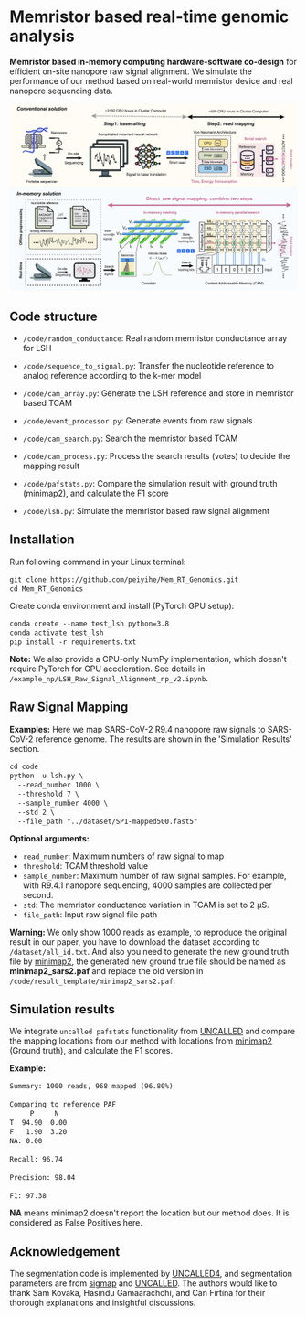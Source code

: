 # Memristor based real-time genomic analysis

**Memristor based in-memory computing hardware-software co-design** for efficient on-site nanopore raw signal alignment. We simulate the performance of our method based on real-world memristor device and real nanopore sequencing data.

![overview](fig/overview.jpg)

## Code structure

- `/code/random_conductance`: Real random memristor conductance array for LSH

- `/code/sequence_to_signal.py`: Transfer the nucleotide reference to analog reference according to the k-mer model
- `/code/cam_array.py`: Generate  the LSH reference and store in memristor based TCAM

- `/code/event_processor.py`: Generate events from raw signals
- `/code/cam_search.py`: Search the memristor based TCAM
- `/code/cam_process.py`: Process the search results (votes) to decide the mapping result
- `/code/pafstats.py`: Compare the simulation result with ground truth (minimap2), and calculate the F1 score
- `/code/lsh.py`: Simulate the memristor based raw signal alignment

## Installation

Run following command in your Linux terminal:

```shell
git clone https://github.com/peiyihe/Mem_RT_Genomics.git
cd Mem_RT_Genomics
```

Create conda environment and install (PyTorch GPU setup):

```shell
conda create --name test_lsh python=3.8
conda activate test_lsh
pip install -r requirements.txt
```

**Note:** We also provide a CPU-only NumPy implementation, which doesn't require PyTorch for GPU acceleration. See details in `/example_np/LSH_Raw_Signal_Alignment_np_v2.ipynb`.

## Raw Signal Mapping

**Examples:** Here we map  SARS-CoV-2 R9.4 nanopore raw signals to SARS-CoV-2 reference genome. The results are shown in the 'Simulation Results' section.

```shell
cd code
python -u lsh.py \
  --read_number 1000 \
  --threshold 7 \
  --sample_number 4000 \
  --std 2 \
  --file_path "../dataset/SP1-mapped500.fast5"
```

**Optional arguments:**

- `read_number`: Maximum numbers of raw signal to map
- `threshold`: TCAM threshold value
- `sample_number`: Maximum number of raw signal samples. For example, with R9.4.1 nanopore sequencing, 4000 samples are collected per second.
- `std`: The memristor conductance variation in TCAM is set to 2 µS.
- `file_path`: Input raw signal file path

**Warning:**  We only show 1000 reads as example, to reproduce the original result in our paper, you have to download the dataset according to `/dataset/all_id.txt`. And also you need to generate the new ground truth file by [minimap2](https://github.com/lh3/minimap2), the generated new ground true file should be named as **minimap2_sars2.paf** and replace the old version in `/code/result_template/minimap2_sars2.paf`.

## Simulation results

We integrate `uncalled pafstats` functionality from [UNCALLED](https://github.com/skovaka/UNCALLED) and compare the mapping locations from our method with locations from [minimap2](https://github.com/lh3/minimap2) (Ground truth), and calculate the F1 scores.

**Example:**

```shell
Summary: 1000 reads, 968 mapped (96.80%)

Comparing to reference PAF
     P     N
T  94.90  0.00
F   1.90  3.20
NA: 0.00

Recall: 96.74

Precision: 98.04

F1: 97.38
```

**NA** means minimap2 doesn't report the location but our method does. It is considered as False Positives here.

## Acknowledgement

The segmentation code is implemented by [UNCALLED4](https://github.com/skovaka/uncalled4), and segmentation parameters are from [sigmap](https://github.com/haowenz/sigmap) and [UNCALLED](https://github.com/skovaka/UNCALLED). The authors would like to thank Sam Kovaka, Hasindu Gamaarachchi, and Can Firtina for their thorough explanations and insightful discussions.